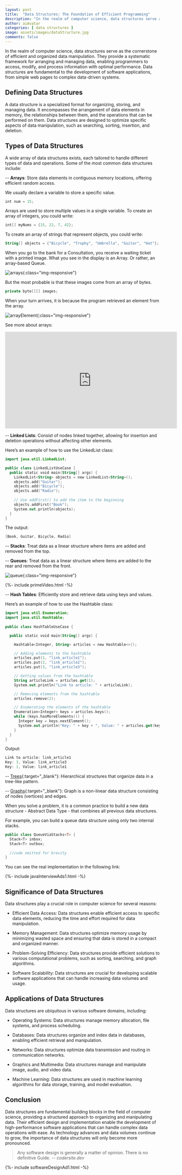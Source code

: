 ```yaml
---
layout: post
title:  "Data Structures: The Foundation of Efficient Programming"
description: "In the realm of computer science, data structures serve as the cornerstone of efficient and organized data manipulation. "
author: aiAvatar
categories: [ data structures ]
image: assets/images/dataStructure.jpg
comments: false
---
```


In the realm of computer science, data structures serve as the cornerstone of efficient and organized data manipulation. They provide a systematic framework for arranging and managing data, enabling programmers to access, modify, and process information with optimal performance. Data structures are fundamental to the development of software applications, from simple web pages to complex data-driven systems.

## Defining Data Structures

A data structure is a specialized format for organizing, storing, and managing data. It encompasses the arrangement of data elements in memory, the relationships between them, and the operations that can be performed on them. Data structures are designed to optimize specific aspects of data manipulation, such as searching, sorting, insertion, and deletion.

## Types of Data Structures

A wide array of data structures exists, each tailored to handle different types of data and operations. Some of the most common data structures include:

-- **Arrays**: Store data elements in contiguous memory locations, offering efficient random access.

We usually declare a variable to store a specific value.

```kotlin
int num = 15;
```

Arrays are used to store multiple values in a single variable. To create an array of integers, you could write:

```kotlin
int[] myNums = {15, 22, 7, 42};
```

To create an array of strings that represent objects, you could write:

```kotlin
String[] objects = {"Bicycle", "Trophy", "Umbrella", "Guitar", "Hat"};
```

When you go to the bank for a Consultation, you receive a waiting ticket with a printed image. What you see in the display is an Array. Or rather, an array-based Queue.

![arrays](/assets/images/arrayBank.jpg){:class="img-responsive"}

But the most probable is that these images come from an array of bytes.

```kotlin
private byte[][] images;
```

When your turn arrives, it is because the program retrieved an element from the array.

![arrayElement](/assets/images/arrayElementBank.jpg){:class="img-responsive"}

See more about arrays:

<iframe width="560" height="315" src="https://www.youtube-nocookie.com/embed/gG54dRfuUeE?si=roTC57WsLBGG9Elf" title="YouTube video player" frameborder="0" allow="accelerometer; autoplay; clipboard-write; encrypted-media; gyroscope; picture-in-picture; web-share" allowfullscreen></iframe>

-- **Linked Lists**: Consist of nodes linked together, allowing for insertion and deletion operations without affecting other elements.

Here’s an example of how to use the LinkedList class:

```kotlin
import java.util.LinkedList;

public class LinkedListUseCase {
  public static void main(String[] args) {
    LinkedList<String> objects = new LinkedList<String>();
    objects.add("Guitar");
    objects.add("Bicycle");
    objects.add("Radio");
    
    // Use addFirst() to add the item to the beginning
    objects.addFirst("Book");
    System.out.println(objects);
  }
}
```

The output:

```kotlin
[Book, Guitar, Bicycle, Radio]
```

-- **Stacks**: Treat data as a linear structure where items are added and removed from the top.

-- **Queues**: Treat data as a linear structure where items are added to the rear and removed from the front.

![queue](/assets/images/queueDef.jpg){:class="img-responsive"}

<div>
{%- include primeVideo.html -%}
</div>

-- **Hash Tables**: Efficiently store and retrieve data using keys and values.

Here’s an example of how to use the Hashtable class:

```kotlin
import java.util.Enumeration;
import java.util.Hashtable;
 
public class HashTableUseCase {

  public static void main(String[] args) {

    Hashtable<Integer, String> articles = new Hashtable<>();

    // Adding elements to the hashtable
    articles.put(1, "link_article1");
    articles.put(2, "link_article2");
    articles.put(3, "link_article3");

    // Getting values from the hashtable
    String articleLink = articles.get(1);
    System.out.println("Link to article: " + articleLink);

    // Removing elements from the hashtable
    articles.remove(2);

    // Enumerating the elements of the hashtable
    Enumeration<Integer> keys = articles.keys();
    while (keys.hasMoreElements()) {
      Integer key = keys.nextElement();
      System.out.println("Key: " + key + ", Value: " + articles.get(key));
    }
  }
}
```

Output:

```kotlin
Link to article: link_article1
Key: 3, Value: link_article3
Key: 1, Value: link_article1
```

-- [Trees](https://codersite.dev/tree-data-structure-binary-search-tree/){:target="_blank"}: Hierarchical structures that organize data in a tree-like pattern.

-- [Graphs](https://codersite.dev/graphs-depth-first-search/){:target="_blank"}: Graph is a non-linear data structure consisting of nodes (vertices) and edges.

When you solve a problem, it is a common practice to build a new data structure - Abstract Data Type - that combines all previous data structures.

For example, you can build a queue data structure using only two internal stacks.

```kotlin
public class QueueViaStacks<T> {
  Stack<T> inbox;
  Stack<T> outbox;
  
  //code omitted for brevity
}
```
 
You can see the real implementation in the following link:

<div>
{%- include javaInterviewAds1.html -%}
</div>

## Significance of Data Structures

Data structures play a crucial role in computer science for several reasons:

- Efficient Data Access: Data structures enable efficient access to specific data elements, reducing the time and effort required for data manipulation.

- Memory Management: Data structures optimize memory usage by minimizing wasted space and ensuring that data is stored in a compact and organized manner.

- Problem-Solving Efficiency: Data structures provide efficient solutions to various computational problems, such as sorting, searching, and graph algorithms.

- Software Scalability: Data structures are crucial for developing scalable software applications that can handle increasing data volumes and usage.

## Applications of Data Structures

Data structures are ubiquitous in various software domains, including:

- Operating Systems: Data structures manage memory allocation, file systems, and process scheduling.

- Databases: Data structures organize and index data in databases, enabling efficient retrieval and manipulation.

- Networks: Data structures optimize data transmission and routing in communication networks.

- Graphics and Multimedia: Data structures manage and manipulate image, audio, and video data.

- Machine Learning: Data structures are used in machine learning algorithms for data storage, training, and model evaluation.

## Conclusion

Data structures are fundamental building blocks in the field of computer science, providing a structured approach to organizing and manipulating data. Their efficient design and implementation enable the development of high-performance software applications that can handle complex data operations with ease. As technology advances and data volumes continue to grow, the importance of data structures will only become more pronounced.

> Any software design is generally a matter of opinion. There is no definitive Guide. -- <cite>codersite.dev</cite>

<div>
{%- include softwareDesignAd1.html -%}
</div>
